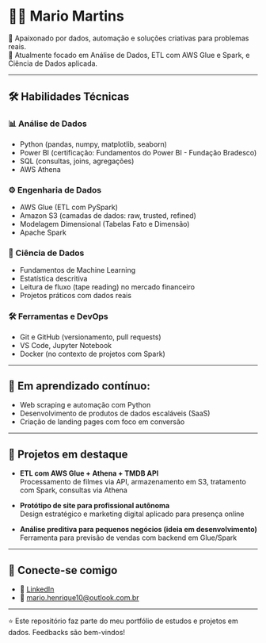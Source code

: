 # 👨‍💻 Mario Martins

🎯 Apaixonado por dados, automação e soluções criativas para problemas reais.  
💼 Atualmente focado em Análise de Dados, ETL com AWS Glue e Spark, e Ciência de Dados aplicada.

---

## 🛠️ Habilidades Técnicas

### 📊 Análise de Dados
- Python (pandas, numpy, matplotlib, seaborn)
- Power BI (certificação: Fundamentos do Power BI - Fundação Bradesco)
- SQL (consultas, joins, agregações)
- AWS Athena

### ⚙️ Engenharia de Dados
- AWS Glue (ETL com PySpark)
- Amazon S3 (camadas de dados: raw, trusted, refined)
- Modelagem Dimensional (Tabelas Fato e Dimensão)
- Apache Spark

### 🧠 Ciência de Dados
- Fundamentos de Machine Learning
- Estatística descritiva
- Leitura de fluxo (tape reading) no mercado financeiro
- Projetos práticos com dados reais

### 🛠️ Ferramentas e DevOps
- Git e GitHub (versionamento, pull requests)
- VS Code, Jupyter Notebook
- Docker (no contexto de projetos com Spark)

---

## 🌱 Em aprendizado contínuo:
- Web scraping e automação com Python
- Desenvolvimento de produtos de dados escaláveis (SaaS)
- Criação de landing pages com foco em conversão

---

## 📌 Projetos em destaque

- **ETL com AWS Glue + Athena + TMDB API**  
  Processamento de filmes via API, armazenamento em S3, tratamento com Spark, consultas via Athena

- **Protótipo de site para profissional autônoma**  
  Design estratégico e marketing digital aplicado para presença online

- **Análise preditiva para pequenos negócios (ideia em desenvolvimento)**  
  Ferramenta para previsão de vendas com backend em Glue/Spark

---

## 🤝 Conecte-se comigo

- 💼 [LinkedIn](https://www.linkedin.com/in/mario-henrique-martins)
- 📧 mario.henrique10@outlook.com.br

---

⭐ Este repositório faz parte do meu portfólio de estudos e projetos em dados. Feedbacks são bem-vindos!

